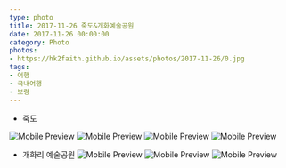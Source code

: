 ```yaml
---
type: photo
title: 2017-11-26 죽도&개화예술공원
date: 2017-11-26 00:00:00
category: Photo
photos:
- https://hk2faith.github.io/assets/photos/2017-11-26/0.jpg
tags:
- 여행
- 국내여행
- 보령
---
```


* 죽도

![Mobile Preview](https://hk2faith.github.io/assets/photos/2017-11-26/11.jpg)
![Mobile Preview](https://hk2faith.github.io/assets/photos/2017-11-26/12.jpg)
![Mobile Preview](https://hk2faith.github.io/assets/photos/2017-11-26/13.jpg)
![Mobile Preview](https://hk2faith.github.io/assets/photos/2017-11-26/14.jpg)

* 개화리 예술공원
![Mobile Preview](https://hk2faith.github.io/assets/photos/2017-11-26/21.jpg)
![Mobile Preview](https://hk2faith.github.io/assets/photos/2017-11-26/22.jpg)
![Mobile Preview](https://hk2faith.github.io/assets/photos/2017-11-26/23.jpg)

